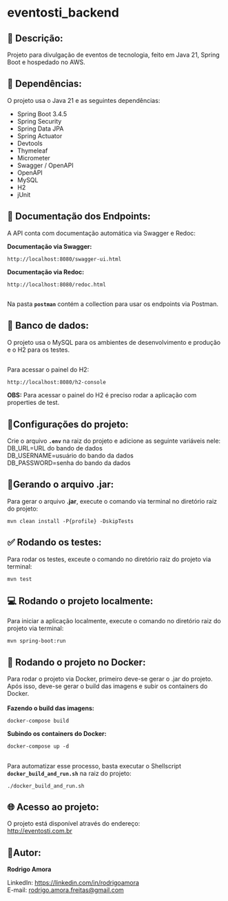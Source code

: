 # eventosti_backend
📢 Descrição:
-------------
Projeto para divulgação de eventos de tecnologia, feito em Java 21, Spring Boot e hospedado no AWS.

🚀 Dependências:
----------------
O projeto usa o Java 21 e as seguintes dependências:

* Spring Boot 3.4.5
* Spring Security
* Spring Data JPA
* Spring Actuator
* Devtools
* Thymeleaf
* Micrometer
* Swagger / OpenAPI
* OpenAPI
* MySQL
* H2
* jUnit

📌 Documentação dos Endpoints:
------------------------------
A API conta com documentação automática via Swagger e Redoc:<br>

<b>Documentação via Swagger:</b>
```shell script
http://localhost:8080/swagger-ui.html
```

<b>Documentação via Redoc:</b>
```shell script
http://localhost:8080/redoc.html
```

##
Na pasta <b>`postman`</b> contém a collection para usar os endpoints via Postman.

💾 Banco de dados:
------------------
O projeto usa o MySQL para os ambientes de desenvolvimento e produção e o H2 para os testes.

##
Para acessar o painel do H2:
```shell script
http://localhost:8080/h2-console
```

<b>OBS:</b> Para acessar o painel do H2 é preciso rodar a aplicação com properties de test.

🔧Configurações do projeto:
---------------------------
Crie o arquivo <b>`.env`</b> na raiz do projeto e adicione as seguinte variáveis nele:<br>
DB_URL=URL do bando de dados <br>
DB_USERNAME=usuário do bando da dados <br>
DB_PASSWORD=senha do bando da dados <br>

🔧Gerando o arquivo .jar:
-------------------------
Para gerar o arquivo <b>.jar</b>, execute o comando via terminal no diretório raiz do projeto:
```shell script
mvn clean install -P{profile} -DskipTests
```

✅ Rodando os testes:
---------------------
Para rodar os testes, exceute o comando no diretório raiz do projeto via terminal:
```shell script
mvn test
```

💻 Rodando o projeto localmente:
--------------------------------
Para iniciar a aplicação localmente, execute o comando no diretório raiz do projeto via terminal:
```shell script
mvn spring-boot:run
```

🐳 Rodando o projeto no Docker:
-------------------------------
Para rodar o projeto via Docker, primeiro deve-se gerar o .jar do projeto.<br>
Após isso, deve-se gerar o build das imagens e subir os containers do Docker.<br><br>
<b>Fazendo o build das imagens:</b>
```shell script
docker-compose build
```

<b>Subindo os containers do Docker:</b>
```shell script
docker-compose up -d
```

##
Para automatizar esse processo, basta executar o Shellscript <b>`docker_build_and_run.sh`</b> na raiz do projeto:
```shell script
./docker_build_and_run.sh
```

🌐 Acesso ao projeto:
---------------------
O projeto está disponível através do endereço:<br>
http://eventosti.com.br

👤Autor:
--------
<b>Rodrigo Amora</b>

LinkedIn: https://linkedin.com/in/rodrigoamora <br>
E-mail: rodrigo.amora.freitas@gmail.com
